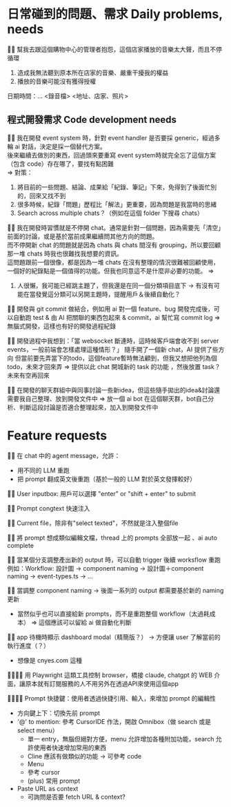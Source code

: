 # 日常碰到的問題、需求 Daily problems, needs

🤔💭
幫我去跟這個購物中心的管理者抱怨，這個店家播放的音樂太大聲，而且不停循環

1. 造成我無法聽到原本所在店家的音樂、嚴重干擾我的權益
2. 播放的音樂可能沒有獲得授權

日期時間：...
<錄音檔> <地址、店家、照片>

## 程式開發需求 Code development needs

🤔💭
我在開發 event system 時，針對 event handler 是否要採 generic，經過多輪 ai 對話，決定是採一個替代方案。\
後來繼續去做別的東西，回過頭來要重寫 event system時就完全忘了這個方案（包含 code）存在哪了，要找有點困難\
=> 對策：

1. 將目前的一些問題、結論、成果給「紀錄、筆記」下來，免得到了後面忙別的，回來又找不到
2. 很多時候，紀錄「問題」歷程比「解法」更重要，因為問題是我當時的思緒
3. Search across multiple chats？（例如在這個 folder 下搜尋 chats）

🤔💭
我在開發時習慣就是不停開 chat。通常是針對一個問題，因為需要先「清空」前面的討論，或是基於當前成果繼續問其他方向的問題。\
而不停開新 chat 的問題就是因為 chats 與 chats 間沒有 grouping，所以要回顧那一堆 chats 時我也很難找我想要的資訊。\
這問題跟前一個很像，都是因為一堆 chats 在沒有整理的情況很難被回顧使用，一個好的紀錄點是一個值得的功能。但我也同意這不是什麼非必要的功能。
=>

1. 人很懶，我可能已經跳主題了，但我還是在同一個分類項目底下 -> 有沒有可能在當發覺這分類可以另開主題時，提醒用戶＆後續自動化？

🤔💭
開發與 git commit 做結合，例如用 ai 對一個 feature、bug 開發完成後，可以自動跑 test & 由 AI 把關聯的東西包起來 & commit，ai 幫忙寫 commit log
=> 無腦式開發，這樣也有好的開發過程紀錄

🤔💭
開發過程中我想到：「當 websocket 斷連時，這時候客戶端會收不到 server events，一般前端會怎樣處理這種情形？」
隨手開了一個新 chat，AI 提供了些方向
但當前要先弄當下的todo，這個feature暫時無法顧到，但我又想把他列為個 todo，未來才回來弄
=> 提供以此 chat 開城新的 task 的功能 ，然後放置 task？未來有空再回來

🤔💭
在開發的聊天群組中與同事討論一些新idea，但這些隨手拋出的idea&討論還需要我自己整理、放到開發文件中
=> 放一個 ai bot 在這個聊天群，bot自己分析、判斷這段討論是否適合整理起來，加入到開發文件中

# Feature requests

🙋‍♂️
在 chat 中的 agent message，允許：

- 用不同的 LLM 重跑
- 把 prompt 翻成英文後重跑（基於一般的 LLM 對於英文發揮較好）

🙋‍♂️
User inputbox: 用戶可以選擇 "enter" or "shift + enter" to submit

🙋‍♂️
Prompt congtext 快速注入

🙋‍♂️
Current file，除非有"select texted"，不然就是注入整個file

🙋‍♂️
將 prompt 想成類似編輯文檔，thread 上的 prompts 全部放一起 、ai auto complete

🙋‍♂️
當某個分支調整產出新的 output 時，可以自動 trigger 後續 worksflow 重跑
例如：Workflow: 設計圖 -> component naming -> 設計圖＋component naming -> event-types.ts -> ...

🙋‍♂️
當調整 component naming -> 後面一系列的 output 都需要基於新的 naming 更新

- 當然似乎也可以直接給新 prompts，而不是重跑整個 workflow（太過耗成本） => 這個應該可以留給 ai 做自動化判斷

🙋‍♂️
app 待機時顯示 dashboard modal（精簡版？） -> 方便讓 user 了解當前的執行進度（？）

- 想像是 cnyes.com 這種

🙋‍♂️🙋‍♂️
用 Playwright 這類工具控制 browser，橋接 claude, chatgpt 的 WEB 介面，讓原本就有訂閱服務的人不用另外在透過API來使用這個app

🙋‍♂️🙋‍♂️
Prompt 快捷鍵：使用者透過快捷引用、輸入，來增加 prompt 的編輯性

- 方向鍵上下：切換先前 prompt
- '@' to mention: 參考 CursorIDE 作法，開啟 Omnibox（做 search 或是 select menu）
  - 單一 entry，無腦但絕對方便，menu 允許增加各種附加功能，search 允許使用者快速增加常用的東西
  - Cline 應該有做類似的功能 -> 可參考 code
  - Menu
  - 參考 cursor
  - (plus) 常用 prompt
- Paste URL as context
  - 可詢問是否要 fetch URL & context?
